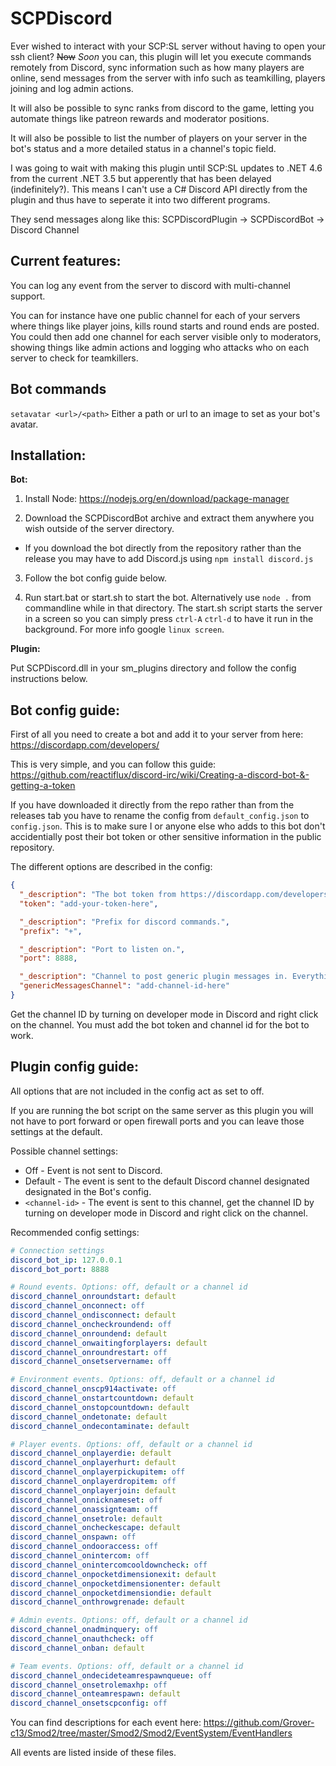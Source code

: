 # SCPDiscord

Ever wished to interact with your SCP:SL server without having to open your ssh client? ~~Now~~ *Soon* you can, this plugin will let you execute commands remotely from Discord, sync information such as how many players are online, send messages from the server with info such as teamkilling, players joining and log admin actions.

It will also be possible to sync ranks from discord to the game, letting you automate things like patreon rewards and moderator positions. 

It will also be possible to list the number of players on your server in the bot's status and a more detailed status in a channel's topic field.

I was going to wait with making this plugin until SCP:SL updates to .NET 4.6 from the current .NET 3.5 but apperently that has been delayed (indefinitely?). This means I can't use a C# Discord API directly from the plugin and thus have to seperate it into two different programs.

They send messages along like this: SCPDiscordPlugin -> SCPDiscordBot -> Discord Channel

## Current features:

You can log any event from the server to discord with multi-channel support.

You can for instance have one public channel for each of your servers where things like player joins, kills round starts and round ends are posted. You could then add one channel for each server visible only to moderators, showing things like admin actions and logging who attacks who on each server to check for teamkillers.

## Bot commands

`setavatar <url>/<path>` Either a path or url to an image to set as your bot's avatar.

## Installation:

**Bot:**

1. Install Node: https://nodejs.org/en/download/package-manager

2. Download the SCPDiscordBot archive and extract them anywhere you wish outside of the server directory.

* If you download the bot directly from the repository rather than the release you may have to add Discord.js using `npm install discord.js`

3. Follow the bot config guide below.

4. Run start.bat or start.sh to start the bot. Alternatively use `node .` from commandline while in that directory. The start.sh script starts the server in a screen so you can simply press `ctrl-A` `ctrl-d` to have it run in the background. For more info google `linux screen`.

**Plugin:**

Put SCPDiscord.dll in your sm_plugins directory and follow the config instructions below.

## Bot config guide:

First of all you need to create a bot and add it to your server from here: https://discordapp.com/developers/ 

This is very simple, and you can follow this guide: https://github.com/reactiflux/discord-irc/wiki/Creating-a-discord-bot-&-getting-a-token

If you have downloaded it directly from the repo rather than from the releases tab you have to rename the config from `default_config.json` to `config.json`. This is to make sure I or anyone else who adds to this bot don't accidentially post their bot token or other sensitive information in the public repository.

The different options are described in the config:

```json
{
  "_description": "The bot token from https://discordapp.com/developers/",
  "token": "add-your-token-here",

  "_description": "Prefix for discord commands.",
  "prefix": "+",

  "_description": "Port to listen on.",
  "port": 8888,

  "_description": "Channel to post generic plugin messages in. Everything set to 'default' in the plugin config goes to this channel",
  "genericMessagesChannel": "add-channel-id-here"
}
```

Get the channel ID by turning on developer mode in Discord and right click on the channel. You must add the bot token and channel id for the bot to work.

## Plugin config guide:

All options that are not included in the config act as set to off.

If you are running the bot script on the same server as this plugin you will not have to port forward or open firewall ports and you can leave those settings at the default.

Possible channel settings:

* Off - Event is not sent to Discord.
* Default - The event is sent to the default Discord channel designated designated in the Bot's config.
* `<channel-id>` - The event is sent to this channel, get the channel ID by turning on developer mode in Discord and right click on the channel.



Recommended config settings:

```yaml
# Connection settings
discord_bot_ip: 127.0.0.1
discord_bot_port: 8888

# Round events. Options: off, default or a channel id
discord_channel_onroundstart: default
discord_channel_onconnect: off
discord_channel_ondisconnect: default
discord_channel_oncheckroundend: off
discord_channel_onroundend: default
discord_channel_onwaitingforplayers: default
discord_channel_onroundrestart: off
discord_channel_onsetservername: off

# Environment events. Options: off, default or a channel id
discord_channel_onscp914activate: off
discord_channel_onstartcountdown: default
discord_channel_onstopcountdown: default
discord_channel_ondetonate: default
discord_channel_ondecontaminate: default

# Player events. Options: off, default or a channel id
discord_channel_onplayerdie: default
discord_channel_onplayerhurt: default
discord_channel_onplayerpickupitem: off
discord_channel_onplayerdropitem: off
discord_channel_onplayerjoin: default
discord_channel_onnicknameset: off
discord_channel_onassignteam: off
discord_channel_onsetrole: default
discord_channel_oncheckescape: default
discord_channel_onspawn: off
discord_channel_ondooraccess: off
discord_channel_onintercom: off
discord_channel_onintercomcooldowncheck: off
discord_channel_onpocketdimensionexit: default
discord_channel_onpocketdimensionenter: default
discord_channel_onpocketdimensiondie: default
discord_channel_onthrowgrenade: default

# Admin events. Options: off, default or a channel id
discord_channel_onadminquery: off
discord_channel_onauthcheck: off
discord_channel_onban: default

# Team events. Options: off, default or a channel id
discord_channel_ondecideteamrespawnqueue: off
discord_channel_onsetrolemaxhp: off
discord_channel_onteamrespawn: default
discord_channel_onsetscpconfig: off
```

You can find descriptions for each event here: https://github.com/Grover-c13/Smod2/tree/master/Smod2/Smod2/EventSystem/EventHandlers

All events are listed inside of these files.
